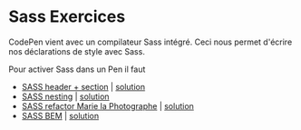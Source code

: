 # Sass Exercices

CodePen vient avec un compilateur Sass intégré. Ceci nous permet d'écrire nos déclarations de style avec Sass.

Pour activer Sass dans un Pen il faut

- [SASS header + section](https://codepen.io/alyra/pen/bGEqQPE) | [solution](https://codepen.io/alyra/pen/298a4414768901cd75a164605736cbf1)
- [SASS nesting](https://codepen.io/alyra/pen/xxZqmLM) | [solution](https://codepen.io/alyra/pen/7c103eba03c079c5736c8fee15f28670)
- [SASS refactor Marie la Photographe](https://codepen.io/alyra/pen/jOWwLaV) | [solution](https://codepen.io/alyra/pen/f9c226199f0301284222f97fc9d4e76a)
- [SASS BEM](https://codepen.io/alyra/pen/QWypYqJ) | [solution](https://codepen.io/alyra/pen/47c4875be5a8cd92625d24ed9f5dafb6)
